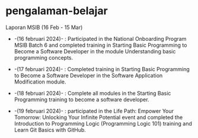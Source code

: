 # pengalaman-belajar

Laporan MSIB (16 Feb - 15 Mar)
* -(16 februari 2024)- : Participated in the National Onboarding Program MSIB Batch 6 and completed training in Starting Basic Programming to Become a Software Developer in the module Understanding basic programming concepts.

* -(17 februari 2024)- : Completed training in Starting Basic Programming to Become a Software Developer in the Software Application Modification module.

* -(18 februari 2024)- : Complete all modules in the Starting Basic Programming training to become a software developer.

* -(19 februari 2024)- : participated in the Life Path: Empower Your Tomorrow: Unlocking Your Infinite Potential event and completed the Introduction to Programming Logic (Programming Logic 101) training and Learn Git Basics with GitHub.
